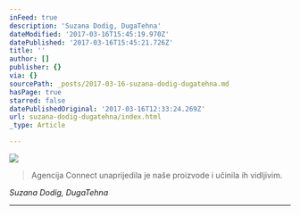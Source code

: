 ```yaml
---
inFeed: true
description: 'Suzana Dodig, DugaTehna'
dateModified: '2017-03-16T15:45:19.970Z'
datePublished: '2017-03-16T15:45:21.726Z'
title: ''
author: []
publisher: {}
via: {}
sourcePath: _posts/2017-03-16-suzana-dodig-dugatehna.md
hasPage: true
starred: false
datePublishedOriginal: '2017-03-16T12:33:24.269Z'
url: suzana-dodig-dugatehna/index.html
_type: Article

---
```

![](https://the-grid-user-content.s3-us-west-2.amazonaws.com/ed68e270-064b-49b2-bd53-0c9a900d7926.png)

> Agencija Connect unaprijedila je naše proizvode i učinila ih vidljivim.

_Suzana Dodig, DugaTehna_

---
